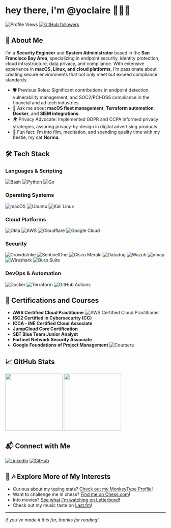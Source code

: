 # hey there, i'm @yoclaire 🧘🏻‍♀️

![Profile Views](https://komarev.com/ghpvc/?username=yoclaire&color=blueviolet)
[![GitHub followers](https://img.shields.io/github/followers/yoclaire.svg?style=social&label=Follow)](https://github.com/yoclaire?tab=followers)

## 🚀 About Me

I’m a **Security Engineer** and **System Administrator** based in the **San Francisco Bay Area**, specializing in endpoint security, identity protection, cloud infrastructure, data privacy, and compliance. With extensive experience in **macOS, Linux, and cloud platforms**, I’m passionate about creating secure environments that not only meet but exceed compliance standards.

- 🛡️ Previous Roles: Significant contributions in endpoint detection, vulnerability management, and SOC2/PCI-DSS compliance in the financial and ad tech industries.
- 💬 Ask me about **macOS fleet management**, **Terraform automation**, **Docker**, and **SIEM integrations**.
- 🌍 Privacy Advocate: Implemented GDPR and CCPA informed privacy strategies, assuring privacy-by-design in digital advertising products.
- 🎉 Fun fact: I’m into film, meditation, and spending quality time with my bestie, my cat **Norma**.

## 🛠️ Tech Stack

### **Languages & Scripting**
![Bash](https://img.shields.io/badge/Bash-4EAA25?style=flat&logo=gnu-bash&logoColor=white)
![Python](https://img.shields.io/badge/Python-3776AB?style=flat&logo=python&logoColor=white)
![Go](https://img.shields.io/badge/Go-00ADD8?style=flat&logo=go&logoColor=white)

### **Operating Systems**
![macOS](https://img.shields.io/badge/macOS-000000?style=flat&logo=apple&logoColor=white)
![Ubuntu](https://img.shields.io/badge/Ubuntu-E95420?style=flat&logo=ubuntu&logoColor=white)
![Kali Linux](https://img.shields.io/badge/Kali_Linux-557C94?style=flat&logo=kalilinux&logoColor=white)


### **Cloud Platforms**
![Okta](https://img.shields.io/badge/Okta-007DC1?style=flat&logo=okta&logoColor=white)
![AWS](https://img.shields.io/badge/AWS-FF9900?style=flat&logo=amazon-aws&logoColor=white)
![Cloudflare](https://img.shields.io/badge/Cloudflare-F38020?style=flat&logo=cloudflare&logoColor=white)
![Google Cloud](https://img.shields.io/badge/Google_Cloud-4285F4?style=flat&logo=google-cloud&logoColor=white)


### **Security**
![Crowdstrike](https://img.shields.io/badge/Crowdstrike-F83C0F?style=flat&logo=crowdstrike&logoColor=white)
![SentinelOne](https://img.shields.io/badge/SentinelOne-101010?style=flat&logo=sentinelone&logoColor=white)
![Cisco Meraki](https://img.shields.io/badge/Cisco_Meraki-008194?style=flat&logo=cisco&logoColor=white)
![Datadog](https://img.shields.io/badge/Datadog-632CA6?style=flat&logo=datadog&logoColor=white)
![Wazuh](https://img.shields.io/badge/Wazuh-005576?style=flat&logo=wazuh&logoColor=white)
![nmap](https://img.shields.io/badge/nmap-0096D6?style=flat&logo=nmap&logoColor=white)
![Wireshark](https://img.shields.io/badge/Wireshark-1679A7?style=flat&logo=wireshark&logoColor=white)
![Burp Suite](https://img.shields.io/badge/Burp_Suite-FF7A00?style=flat&logo=burp-suite&logoColor=white)


### **DevOps & Automation**
![Docker](https://img.shields.io/badge/Docker-2496ED?style=flat&logo=docker&logoColor=white)
![Terraform](https://img.shields.io/badge/Terraform-623CE4?style=flat&logo=terraform&logoColor=white)
![GitHub Actions](https://img.shields.io/badge/GitHub_Actions-2088FF?style=flat&logo=github-actions&logoColor=white)

## 📜 Certifications and Courses

- **AWS Certified Cloud Practitioner** ![AWS Certified Cloud Practitioner](https://img.shields.io/badge/AWS_Cloud_Practitioner-232F3E?style=for-the-badge&logo=amazon-aws&logoColor=FF9900)
- **ISC2 Certified in Cybersecurity (CC)**
- **ICCA - INE Certified Cloud Associate**
- **JumpCloud Core Certification**
- **SBT Blue Team Junior Analyst**
- **Fortinet Network Security Associate**
- **Google Foundations of Project Management** ![Coursera](https://img.shields.io/badge/Coursera-0056D2?style=flat&logo=coursera&logoColor=white)

## 📈 GitHub Stats

<div>
  <img height="180em" src="https://github-readme-streak-stats.herokuapp.com/?user=yoclaire&hide_border=true" />
  <img height="180em" src="https://github-readme-stats.vercel.app/api/top-langs/?username=yoclaire&exclude_repo=yoclaire.github.io&show_icons=true&hide_border=true&layout=compact&langs_count=8"/>
</div>

## 📬 Connect with Me

[![LinkedIn](https://img.shields.io/badge/LinkedIn-0A66C2?style=flat&logo=linkedin&logoColor=white)](https://linkedin.com/in/yoclaire)
[![GitHub](https://img.shields.io/badge/Like_recursion%3F-100000?style=flat&logo=github&logoColor=white)](https://github.com/yoclaire)

## 🎥 🎶 Explore More of My Interests

- Curious about my typing stats? [Check out my MonkeyType Profile](https://monkeytype.com/profile/yoclaire)!
- Want to challenge me in chess? [Find me on Chess.com](https://www.chess.com/member/yoclaire)!
- Into movies? [See what I'm watching on Letterboxd](https://letterboxd.com/iamingrid/)!
- Check out my music taste on [Last.fm](https://www.last.fm/user/punkbunniebabe)!

---

*if you've made it this far, thanks for reading!*
